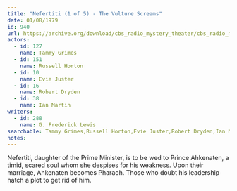 ```yaml
---
title: "Nefertiti (1 of 5) - The Vulture Screams"
date: 01/08/1979
id: 940
url: https://archive.org/download/cbs_radio_mystery_theater/cbs_radio_mystery_theater-0901-0950.zip/cbs_radio_mystery_theater-0901-0950%2Fcbsrmt_0940_neferitiri_part_1_the_vulture_screams.mp3
actors:  
  - id: 127
    name: Tammy Grimes  
  - id: 151
    name: Russell Horton  
  - id: 10
    name: Evie Juster  
  - id: 16
    name: Robert Dryden  
  - id: 38
    name: Ian Martin
writers:  
  - id: 288
    name: G. Frederick Lewis
searchable: Tammy Grimes,Russell Horton,Evie Juster,Robert Dryden,Ian Martin G. Frederick Lewis
notes:  
---
```

Nefertiti, daughter of the Prime Minister, is to be wed to Prince Ahkenaten, a timid, scared soul whom she despises for his weakness. Upon their marriage, Ahkenaten becomes Pharaoh. Those who doubt his leadership hatch a plot to get rid of him.